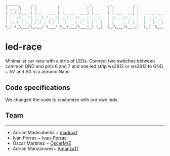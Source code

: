  ``` c
______      _           _            _        _          _                       
| ___ \    | |         | |          | |      | |        | |                      
| |_/ /___ | |__   ___ | |_ ___  ___| |__    | | ___  __| |   _ __ __ _  ___ ___ 
|    // _ \| '_ \ / _ \| __/ _ \/ __| '_ \   | |/ _ \/ _` |  | '__/ _` |/ __/ _ \
| |\ \ (_) | |_) | (_) | ||  __/ (__| | | |  | |  __/ (_| |  | | | (_| | (_|  __/
\_| \_\___/|_.__/ \___/ \__\___|\___|_| |_|  |_|\___|\__,_|  |_|  \__,_|\___\___ 
```

# led-race
Minimalist car race with a strip of LEDs.
Connect two switches between common GND and pins 6 and 7 and one led strip ws2812 or ws2813 to  GND, + 5V and A0 to a arduino Nano

## Code specifications 
We changed the code to customize with our own leds

## Team
---
- Adrían Madinabeitia ~ [madport](https://github.com/madport)
- Iván Porras ~ [Ivan-Porras](https://github.com/Ivan-Porras)
- Óscar Martínez ~ [OscarMrZ](https://github.com/OscarMrZ)
- Adrían Manzanares~ [Amanza17](https://github.com/amanza17)
